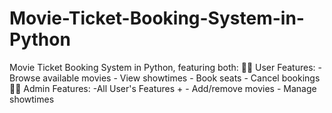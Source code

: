 # Movie-Ticket-Booking-System-in-Python
Movie Ticket Booking System in Python, featuring both:  🧑‍💼 User Features:     - Browse available movies     - View showtimes     - Book seats     - Cancel bookings  👩‍💼 Admin Features:     -All User's Features +     - Add/remove movies     - Manage showtimes
